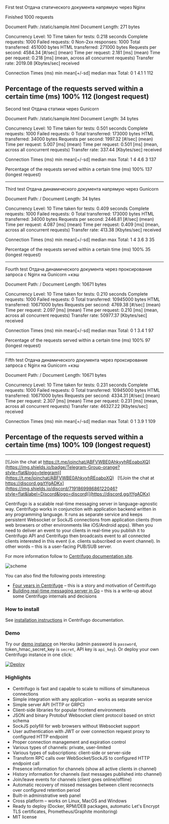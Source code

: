 First test
Отдача статического документа напрямую через Nginx


Finished 1000 requests

Document Path:          /static/sample.html
Document Length:        271 bytes

Concurrency Level:      10
Time taken for tests:   0.218 seconds
Complete requests:      1000
Failed requests:        0
Non-2xx responses:      1000
Total transferred:      451000 bytes
HTML transferred:       271000 bytes
Requests per second:    4584.34 [#/sec] (mean)
Time per request:       2.181 [ms] (mean)
Time per request:       0.218 [ms] (mean, across all concurrent requests)
Transfer rate:          2019.08 [Kbytes/sec] received

Connection Times (ms)
              min  mean[+/-sd] median   max
Total:          0    1   4.1      1     112

Percentage of the requests served within a certain time (ms)
 100%    112 (longest request)
-------------------------------------------------------

Second test
Отдача статики через Gunicorn

Document Path:          /static/sample.html
Document Length:        34 bytes

Concurrency Level:      10
Time taken for tests:   0.501 seconds
Complete requests:      1000
Failed requests:        0
Total transferred:      173000 bytes
HTML transferred:       34000 bytes
Requests per second:    1997.32 [#/sec] (mean)
Time per request:       5.007 [ms] (mean)
Time per request:       0.501 [ms] (mean, across all concurrent requests)
Transfer rate:          337.44 [Kbytes/sec] received

Connection Times (ms)
              min  mean[+/-sd] median   max
Total:          1    4   4.6      3     137

Percentage of the requests served within a certain time (ms)
 100%    137 (longest request)

------------------------------------------

Third test
Отдача динамического документа напрямую через Gunicorn

Document Path:          /
Document Length:        34 bytes

Concurrency Level:      10
Time taken for tests:   0.409 seconds
Complete requests:      1000
Failed requests:        0
Total transferred:      173000 bytes
HTML transferred:       34000 bytes
Requests per second:    2446.81 [#/sec] (mean)
Time per request:       4.087 [ms] (mean)
Time per request:       0.409 [ms] (mean, across all concurrent requests)
Transfer rate:          413.38 [Kbytes/sec] received

Connection Times (ms)
              min  mean[+/-sd] median   max
Total:          1    4   3.6      3      35

Percentage of the requests served within a certain time (ms)
 100%     35 (longest request)

----------------------------------------------
Fourth test
Отдача динамического документа через проксирование запроса с Nginx на Gunicorn +кэш

Document Path:          /
Document Length:        10671 bytes

Concurrency Level:      10
Time taken for tests:   0.210 seconds
Complete requests:      1000
Failed requests:        0
Total transferred:      10945000 bytes
HTML transferred:       10671000 bytes
Requests per second:    4769.38 [#/sec] (mean)
Time per request:       2.097 [ms] (mean)
Time per request:       0.210 [ms] (mean, across all concurrent requests)
Transfer rate:          50977.37 [Kbytes/sec] received

Connection Times (ms)
              min  mean[+/-sd] median   max
Total:          0    1   3.4      1      97

Percentage of the requests served within a certain time (ms)
 100%     97 (longest request)

----------------------------------------------------
Fifth test
Отдача динамического документа через проксирование запроса с Nginx на Gunicorn +кэш

Document Path:          /
Document Length:        10671 bytes

Concurrency Level:      10
Time taken for tests:   0.231 seconds
Complete requests:      1000
Failed requests:        0
Total transferred:      10945000 bytes
HTML transferred:       10671000 bytes
Requests per second:    4334.31 [#/sec] (mean)
Time per request:       2.307 [ms] (mean)
Time per request:       0.231 [ms] (mean, across all concurrent requests)
Transfer rate:          46327.22 [Kbytes/sec] received

Connection Times (ms)
              min  mean[+/-sd] median   max
Total:          0    1   3.9      1     109

Percentage of the requests served within a certain time (ms)
 100%    109 (longest request)
-------------------------------------------



-----------------------------------------------------------------------------------------------------------------------------------------------------------

[![Join the chat at https://t.me/joinchat/ABFVWBE0AhkyyhREoaboXQ](https://img.shields.io/badge/Telegram-Group-orange?style=flat&logo=telegram)](https://t.me/joinchat/ABFVWBE0AhkyyhREoaboXQ) &nbsp;&nbsp;[![Join the chat at https://discord.gg/tYgADKx](https://img.shields.io/discord/719186998686122046?style=flat&label=Discord&logo=discord)](https://discord.gg/tYgADKx)

Centrifugo is a scalable real-time messaging server in language-agnostic way. Centrifugo works in conjunction with application backend written in any programming language. It runs as separate service and keeps persistent Websocket or SockJS connections from application clients (from web browsers or other environments like iOS/Android apps). When you need to deliver an event to your clients in real-time you publish it to Centrifugo API and Centrifugo then broadcasts event to all connected clients interested in this event (i.e. clients subscribed on event channel). In other words – this is a user-facing PUB/SUB server.

For more information follow to [Centrifugo documentation site](https://centrifugal.github.io/centrifugo/).

![scheme](https://raw.githubusercontent.com/centrifugal/centrifugo/master/docs/content/images/scheme_sketch.png)

You can also find the following posts interesting:
* [Four years in Centrifuge](https://medium.com/@fzambia/four-years-in-centrifuge-ce7a94e8b1a8) – this is a story and motivation of Centrifugo
* [Building real-time messaging server in Go](https://medium.com/@fzambia/building-real-time-messaging-server-in-go-5661c0a45248) – this is a write-up about some Centrifugo internals and decisions

### How to install

See [installation instructions](https://centrifugal.github.io/centrifugo/server/install/) in Centrifugo documentation.

### Demo

Try our [demo instance](https://centrifugo2.herokuapp.com/) on Heroku (admin password is `password`, token_hmac_secret_key is `secret`, API key is `api_key`). Or deploy your own Centrifugo instance in one click:

[![Deploy](https://www.herokucdn.com/deploy/button.svg)](https://heroku.com/deploy?template=https://github.com/centrifugal/centrifugo)

### Highlights

* Centrifugo is fast and capable to scale to millions of simultaneous connections
* Simple integration with any application – works as separate service
* Simple server API (HTTP or GRPC)
* Client-side libraries for popular frontend environments
* JSON and binary Protobuf Websocket client protocol based on strict schema
* SockJS polyfill for web browsers without Websocket support
* User authentication with JWT or over connection request proxy to configured HTTP endpoint
* Proper connection management and expiration control
* Various types of channels: private, user-limited
* Various types of subscriptions: client-side or server-side
* Transform RPC calls over WebSocket/SockJS to configured HTTP endpoint call
* Presence information for channels (show all active clients in channel)
* History information for channels (last messages published into channel)
* Join/leave events for channels (client goes online/offline)
* Automatic recovery of missed messages between client reconnects over configured retention period
* Built-in administrative web panel
* Cross platform – works on Linux, MacOS and Windows
* Ready to deploy (Docker, RPM/DEB packages, automatic Let's Encrypt TLS certificates, Prometheus/Graphite monitoring)
* MIT license
